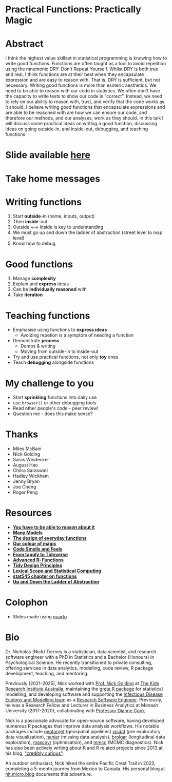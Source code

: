 # Practical Functions: Practically Magic

# Abstract

I think the highest value skillset in statistical programming is knowing how to write good functions. Functions are often taught as a tool to avoid repetition using the mnemonic DRY: Don't Repeat Yourself. Whilst DRY is both true and real, I think functions are at their best when they encapsulate expression and are easy to reason with. That is, DRY is sufficient, but not necessary. Writing good functions is more than esoteric aesthetics. We need to be able to reason with our code in statistics. We often don't have the capacity to write tests to show our code is "correct". Instead, we need to rely on our ability to reason with, trust, and verify that the code works as it should. I believe writing good functions that encapsulate expressions and are able to be reasoned with are how we can ensure our code, and therefore our methods, and our analyses, work as they should. In this talk I will discuss some practical ideas on writing a good function, discussing ideas on going outside-in, and inside-out, debugging, and teaching functions

# Slide available [here](https://njtierney.github.io/talk-funfun-slc/#/title-slide)

# Take home messages

# **Writing** functions

1. Start **outside**-in (name, inputs, output)
2. Then **inside**-out
3. Outside <--> Inside is key to understanding
4. We must go up and down the ladder of abstraction (street level to map level)
5. Know how to debug

# **Good** functions

1.  Manage **complexity**
2.  Explain and **express** ideas
3.  Can be **individually reasoned** with
4.  Take **iteration**

# **Teaching** functions

-   Emphasise using functions to **express ideas**
    -   Avoiding repetion is a symptom of needing a function
-   Demonstrate **process**
    -   Demos & writing
    -   Moving from outside-in to inside-out
-   Try and use practical functions, not only **toy** ones
-   Teach **debugging** alongside functions

# My **challenge** to you

-   Start **sprinkling** functions into daily use
-   use `browser()` or other debugging tools
-   Read other people's code - peer review!
-   Question me - does this make sense?

# Thanks

-   Miles McBain
-   Nick Golding
-   Saras Windecker
-   August Hao
-   Chitra Saraswati
-   Hadley Wickham
-   Jenny Bryan
-   Joe Cheng
-   Roger Peng

# Resources

-   [**You have to be able to reason about it**](https://www.youtube.com/watch?v=J8qbRYa4430)
-   [**Many Models**](https://www.youtube.com/watch?v=rz3_FDVt9eg)
-   [**The design of everyday functions**](https://www.youtube.com/watch?v=Qne86lxjgtg)
-   [**Our colour of magic**](https://www.youtube.com/watch?v=ywK4qs5dJsg)
-   [**Code Smells and Feels**](https://www.youtube.com/watch?v=7oyiPBjLAWY)
-   [**From tapply to Tidyverse**](https://www.youtube.com/watch?v=5033jBHFiHE&t=1s)
-   [**Advanced R: Functions**](https://r4ds.had.co.nz/functions.html)
-   [**Tidy Design Principles**](https://design.tidyverse.org/)
-   [**Lexical Scope and Statistical Computing**](https://www.stat.auckland.ac.nz/~ihaka/downloads/lexical.pdf)
-   [**stat545 chapter on functions**](https://stat545.com/functions-part1.html)
-   [**Up and Down the Ladder of Abstraction**](https://worrydream.com/LadderOfAbstraction/)

# Colophon

- Slides made using [quarto](https://github.com/quarto-dev/quarto)


# Bio

Dr. Nicholas (Nick) Tierney is a statistician, data scientist, and research software engineer with a PhD in Statistics and a Bachelor (Honours) in Psychological Science. He recently transitioned to private consulting, offering services in data analytics, modelling, code review, R package development, teaching, and mentoring.

Previously (2021-2025), Nick worked with [Prof. Nick Golding](https://www.thekids.org.au/contact-us/our-people/g/nick-golding/) at [The Kids Research Institute Australia](https://www.thekids.org.au/), maintaining the [greta R package](https://greta-stats.org/) for statistical modelling, and developing software and supporting the [Infectious Disease Ecology and Modelling team](https://www.thekids.org.au/our-research/brain-and-behaviour/child-health-analytics-research-program/infectious-disease-ecology-and-modelling/) as a [Research Software Engineer](https://researchsoftware.org/). Previously, he was a Research Fellow and Lecturer in Business Analytics at Monash University (2017-2020), collaborating with [Professor Dianne Cook](https://www.dicook.org/).

Nick is a passionate advocate for open-source software, having developed numerous R packages that improve data analysis workflows. His notable packages include [geotarget](https://ropensci.github.io/geotargets/) (geospatial pipelines) [visdat](https://docs.ropensci.org/visdat/) (pre exploratory data visualization), [naniar](https://naniar.njtierney.com/) (missing data analysis), [brolgar](https://brolgar.njtierney.com/) (longitudinal data exploration), 
[maxcovr](http://maxcovr.njtierney.com/) (optimisation), and [mmcc](http://mmcc.njtierney.com/) (MCMC diagnostics). Nick has also been actively writing about R and R related projects since 2013 at his blog, ["credibly curious"](https://www.njtierney.com/).

An outdoor enthusiast, Nick hiked the entire Pacific Crest Trail in 2023, completing a 5-month journey from Mexico to Canada. His personal blog at [njt.micro.blog](https://njt.micro.blog/) documents this adventure.
